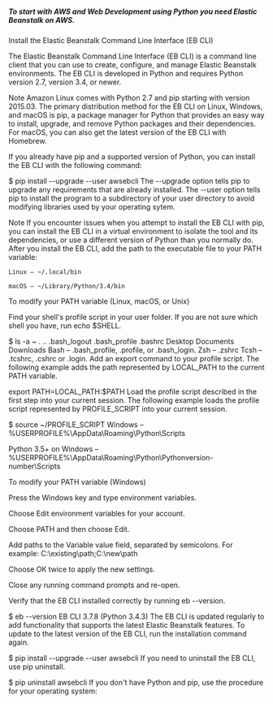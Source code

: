 ##### To start with AWS and Web Development using Python you need Elastic Beanstalk on AWS.

Install the Elastic Beanstalk Command Line Interface (EB CLI)

The Elastic Beanstalk Command Line Interface (EB CLI) is a command line client that you can use to create, configure, and manage Elastic Beanstalk environments. The EB CLI is developed in Python and requires Python version 2.7, version 3.4, or newer.

Note
Amazon Linux comes with Python 2.7 and pip starting with version 2015.03.
The primary distribution method for the EB CLI on Linux, Windows, and macOS is pip, a package manager for Python that provides an easy way to install, upgrade, and remove Python packages and their dependencies. For macOS, you can also get the latest version of the EB CLI with Homebrew.

If you already have pip and a supported version of Python, you can install the EB CLI with the following command:

$ pip install --upgrade --user awsebcli
The --upgrade option tells pip to upgrade any requirements that are already installed. The --user option tells pip to install the program to a subdirectory of your user directory to avoid modifying libraries used by your operating sytem.

Note
If you encounter issues when you attempt to install the EB CLI with pip, you can install the EB CLI in a virtual environment to isolate the tool and its dependencies, or use a different version of Python than you normally do.
After you install the EB CLI, add the path to the executable file to your PATH variable:

```
Linux – ~/.local/bin
```

```
macOS – ~/Library/Python/3.4/bin
```


To modify your PATH variable (Linux, macOS, or Unix)

Find your shell's profile script in your user folder. If you are not sure which shell you have, run echo $SHELL.

$ ls -a ~
.  ..  .bash_logout  .bash_profile  .bashrc  Desktop  Documents  Downloads
Bash – .bash_profile, .profile, or .bash_login.
Zsh – .zshrc
Tcsh – .tcshrc, .cshrc or .login.
Add an export command to your profile script. The following example adds the path represented by LOCAL_PATH to the current PATH variable.

export PATH=LOCAL_PATH:$PATH
Load the profile script described in the first step into your current session. The following example loads the profile script represented by PROFILE_SCRIPT into your current session.

$ source ~/PROFILE_SCRIPT
Windows – %USERPROFILE%\AppData\Roaming\Python\Scripts

Python 3.5+ on Windows – %USERPROFILE%\AppData\Roaming\Python\Pythonversion-number\Scripts

To modify your PATH variable (Windows)

Press the Windows key and type environment variables.

Choose Edit environment variables for your account.

Choose PATH and then choose Edit.

Add paths to the Variable value field, separated by semicolons. For example: C:\existing\path;C:\new\path

Choose OK twice to apply the new settings.

Close any running command prompts and re-open.

Verify that the EB CLI installed correctly by running eb --version.

$ eb --version
EB CLI 3.7.8 (Python 3.4.3)
The EB CLI is updated regularly to add functionality that supports the latest Elastic Beanstalk features. To update to the latest version of the EB CLI, run the installation command again.

$ pip install --upgrade --user awsebcli
If you need to uninstall the EB CLI, use pip uninstall.

$ pip uninstall awsebcli
If you don't have Python and pip, use the procedure for your operating system:


